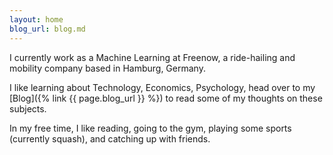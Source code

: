 ```yaml
---
layout: home
blog_url: blog.md
---
```


I currently work as a Machine Learning at Freenow, a ride-hailing and mobility company based in Hamburg, Germany.  

I like learning about Technology, Economics, Psychology, head over to my [Blog]({% link {{ page.blog_url }} %}) to read some of my thoughts on these subjects.  

In my free time, I like reading, going to the gym, playing some sports (currently squash), and catching up with friends.  
